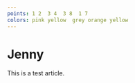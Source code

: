```yaml
---
points: 1 2  3 4  3 8  1 7
colors: pink yellow  grey orange yellow  
---
```


Jenny
=====

This is a test article. 